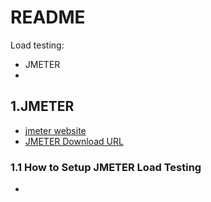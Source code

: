 # README

Load testing:
- JMETER
- 

## 1.JMETER

- [jmeter website](https://jmeter.apache.org/)
- [JMETER Download URL](https://dlcdn.apache.org//jmeter/binaries/apache-jmeter-5.5.tgz)

### 1.1 How to Setup JMETER Load Testing

- 
